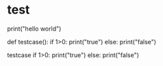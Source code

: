 # test
print("hello world")


def testcase():
  if 1>0:
    print("true")
  else:
    print("false")

testcase
if 1>0:
  print("true")
else:
  print("false")

